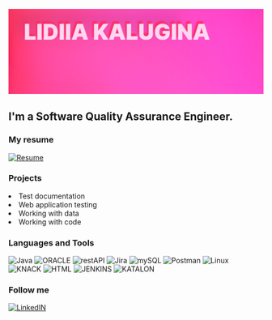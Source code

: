![Header](https://github.com/KLidya/KLidya/blob/main/Assets/Group%203.jpg)

## I'm a Software Quality Assurance Engineer.

### My resume
[![Resume](https://img.shields.io/badge/-Resume-F02F2F?style=for-the-badge)](https://github.com/KLidya/KLidya/blob/main/resume.txt)

### Projects
<li> Test documentation</li>
<li> Web application testing 
<li> Working with data</li>
<li> Working with code </li>

### Languages and Tools
![Java](https://img.shields.io/badge/-Java-000D80?style=for-the-badge)
![ORACLE](https://img.shields.io/badge/-ORACLE-B63030?style=for-the-badge)
![restAPI](https://img.shields.io/badge/-restAPI-FF56C3?style=for-the-badge)
![Jira](https://img.shields.io/badge/-Jira-496F84?style=for-the-badge)
![mySQL](https://img.shields.io/badge/-mySQL-CE9606?style=for-the-badge&logo=mysql&logoColor=000000)
![Postman](https://img.shields.io/badge/-Postman-FF0000?style=for-the-badge)
![Linux](https://img.shields.io/badge/-Linux-00B2FF?style=for-the-badge)<br>
![KNACK](https://img.shields.io/badge/-KNACK-8F0000?style=for-the-badge)
![HTML](https://img.shields.io/badge/-HTML-074711?style=for-the-badge)
![JENKINS](https://img.shields.io/badge/-JENKINS-000000?style=for-the-badge)
![KATALON](https://img.shields.io/badge/-KATALON-FF0000?style=for-the-badge)

### Follow me
[![LinkedIN](https://img.shields.io/badge/-LinkedIN-000D80?style=for-the-badge&logo=linkedin)](https://www.linkedin.com/in/lidya-kalugina-49a05923b/)

